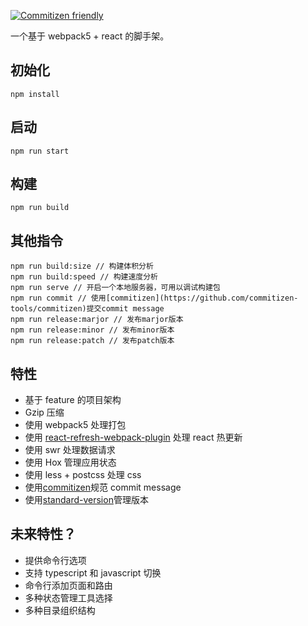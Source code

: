 [![Commitizen friendly](https://img.shields.io/badge/commitizen-friendly-brightgreen.svg)](http://commitizen.github.io/cz-cli/)

一个基于 webpack5 + react 的脚手架。

## 初始化

```
npm install
```

## 启动

```
npm run start
```

## 构建

```
npm run build
```

## 其他指令

```
npm run build:size // 构建体积分析
npm run build:speed // 构建速度分析
npm run serve // 开启一个本地服务器，可用以调试构建包
npm run commit // 使用[commitizen](https://github.com/commitizen-tools/commitizen)提交commit message
npm run release:marjor // 发布marjor版本
npm run release:minor // 发布minor版本
npm run release:patch // 发布patch版本
```

## 特性

- 基于 feature 的项目架构
- Gzip 压缩
- 使用 webpack5 处理打包
- 使用 [react-refresh-webpack-plugin](https://github.com/pmmmwh/react-refresh-webpack-plugin) 处理 react 热更新
- 使用 swr 处理数据请求
- 使用 Hox 管理应用状态
- 使用 less + postcss 处理 css
- 使用[commitizen](https://github.com/commitizen-tools/commitizen)规范 commit message
- 使用[standard-version](https://github.com/conventional-changelog/standard-version)管理版本

## 未来特性？

- 提供命令行选项
- 支持 typescript 和 javascript 切换
- 命令行添加页面和路由
- 多种状态管理工具选择
- 多种目录组织结构
